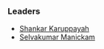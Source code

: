 ### Leaders
* [Shankar Karuppayah](mailto:shankar.karuppayah@owasp.org)
* [Selvakumar Manickam](mailto:selvakumar.manickam@owasp.org)

